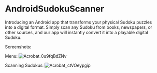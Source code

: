 # AndroidSudokuScanner
Introducing an Android app that transforms your physical Sudoku puzzles into a digital format. Simply scan any Sudoku from books, newspapers, or other sources, and our app will instantly convert it into a playable digital Sudoku.

Screenshots:

Menu:
![Acrobat_0u9fqBdZNv](https://github.com/jlor9519/AndroidSudokuScanner/assets/34551689/c161aa27-fe1e-466c-9e6d-9170f6705958)

Scanning Sudokus:
![Acrobat_ctVOeypgip](https://github.com/jlor9519/AndroidSudokuScanner/assets/34551689/97f2e12d-e5d0-4027-ad72-9bb55faad38d)
